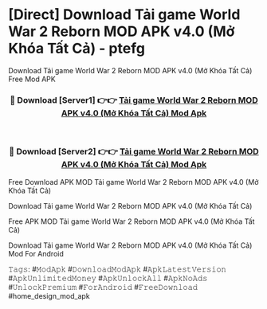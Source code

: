 # [Direct] Download Tải game World War 2 Reborn MOD APK v4.0 (Mở Khóa Tất Cả) - ptefg
Download Tải game World War 2 Reborn MOD APK v4.0 (Mở Khóa Tất Cả) Free Mod APK

<div align="center">
<h3>🔴 Download [Server1] 👉👉 <a href="https://apk-comot.site?title=Tải_game_World_War_2_Reborn_MOD_APK_v4.0_(Mở_Khóa_Tất_Cả)">Tải game World War 2 Reborn MOD APK v4.0 (Mở Khóa Tất Cả) Mod Apk</a></h3><br>

<h3>🔴 Download [Server2] 👉👉 <a href="https://apk-comot.site?title=Tải_game_World_War_2_Reborn_MOD_APK_v4.0_(Mở_Khóa_Tất_Cả)">Tải game World War 2 Reborn MOD APK v4.0 (Mở Khóa Tất Cả) Mod Apk</a></h3>
</div>


Free Download APK MOD Tải game World War 2 Reborn MOD APK v4.0 (Mở Khóa Tất Cả)

Download Tải game World War 2 Reborn MOD APK v4.0 (Mở Khóa Tất Cả) 

Free APK MOD Tải game World War 2 Reborn MOD APK v4.0 (Mở Khóa Tất Cả) 

Download Tải game World War 2 Reborn MOD APK v4.0 (Mở Khóa Tất Cả) Mod For Android

𝚃𝚊𝚐𝚜: #𝙼𝚘𝚍𝙰𝚙𝚔 #𝙳𝚘𝚠𝚗𝚕𝚘𝚊𝚍𝙼𝚘𝚍𝙰𝚙𝚔 #𝙰𝚙𝚔𝙻𝚊𝚝𝚎𝚜𝚝𝚅𝚎𝚛𝚜𝚒𝚘𝚗 #𝙰𝚙𝚔𝚄𝚗𝚕𝚒𝚖𝚒𝚝𝚎𝚍𝙼𝚘𝚗𝚎𝚢 #𝙰𝚙𝚔𝚄𝚗𝚕𝚘𝚌𝚔𝙰𝚕𝚕 #𝙰𝚙𝚔𝙽𝚘𝙰𝚍𝚜 #𝚄𝚗𝚕𝚘𝚌𝚔𝙿𝚛𝚎𝚖𝚒𝚞𝚖 #𝙵𝚘𝚛𝙰𝚗𝚍𝚛𝚘𝚒𝚍 #𝙵𝚛𝚎𝚎𝙳𝚘𝚠𝚗𝚕𝚘𝚊𝚍 #home_design_mod_apk